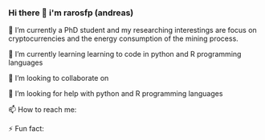### Hi there 👋 i'm rarosfp (andreas)

🔭 I’m currently a PhD student and my researching interestings are focus on cryptocurrencies and the energy consumption of the mining process.

🌱 I’m currently learning learning to code in python and R programming languages

👯 I’m looking to collaborate on 

🤔 I’m looking for help with python and R programming languages

📫 How to reach me: 

⚡ Fun fact:
